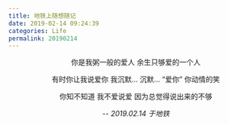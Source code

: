 ```yaml
---
title: 地铁上随想随记
date: 2019-02-14 09:24:39
categories: Life
permalink: 20190214
---
```


<center>
你是我粥一般的爱人
余生只够爱的一个人

有时你让我说爱你
我沉默...
沉默...
“爱你”
你动情的笑

你知不知道
我不爱说爱
因为总觉得说出来的不够


*--  2019.02.14 于地铁*
</center>